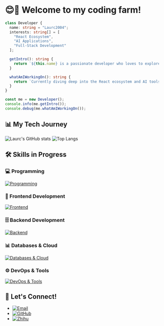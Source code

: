 # 😊👋 Welcome to my coding farm!

```ts
class Developer {
  name: string = "Laurc2004";
  interests: string[] = [
    "React Ecosystem", 
    "AI Applications", 
    "Full-Stack Development"
  ];

  getIntro(): string {
    return `${this.name} is a passionate developer who loves to explore the ${this.interests.join(", ")}.`;
  }

  whatAmIWorkingOn(): string {
    return `Currently diving deep into the React ecosystem and AI tools to build smarter apps!`;
  }
}

const me = new Developer();
console.info(me.getIntro());
console.debug(me.whatAmIWorkingOn());
```

## 📊 My Tech Journey
![Laurc's GitHub stats](https://github-readme-stats.vercel.app/api?username=Laurc2004&count_private=true&show_icons=true&include_all_commits=true&theme=graywhite&hide=contribs)
![Top Langs](https://github-readme-stats.vercel.app/api/top-langs/?username=Laurc2004&theme=graywhite&layout=compact)

## 🛠️ Skills in Progress

### 💻 Programming
[![Programming](https://skillicons.dev/icons?i=java,js,ts,py)](https://skillicons.dev)

### 🎨 Frontend Development
[![Frontend](https://skillicons.dev/icons?i=react,nextjs,html,css,tailwind)](https://skillicons.dev)

### 🗄️ Backend Development
[![Backend](https://skillicons.dev/icons?i=nodejs,flask,spring,express)](https://skillicons.dev)

### 📊 Databases & Cloud
[![Databases & Cloud](https://skillicons.dev/icons?i=mysql,postgres,mongodb,redis,rabbitmq,supabase,cloudflare,vercel)](https://skillicons.dev)

### ⚙️ DevOps & Tools
[![DevOps & Tools](https://skillicons.dev/icons?i=git,github,githubactions,pnpm,nginx,docker,grafana,prometheus,pycharm,webstorm,idea)](https://skillicons.dev)

## 💌 Let's Connect!

  - [![Email](https://img.shields.io/badge/Email-teal.svg?&style=for-the-badge&logoColor=gray)](mailto:liurc2004@outlook.com)
  - [![GitHub](https://img.shields.io/badge/GitHub-%2312100E.svg?&style=for-the-badge&logo=Github&logoColor=white)](https://github.com/Laurc2004)
  - [![Zhihu](https://img.shields.io/badge/Zhihu-blue.svg?&style=for-the-badge&logo=Zhihu&logoColor=white)](https://www.zhihu.com/people/Liu2004)
